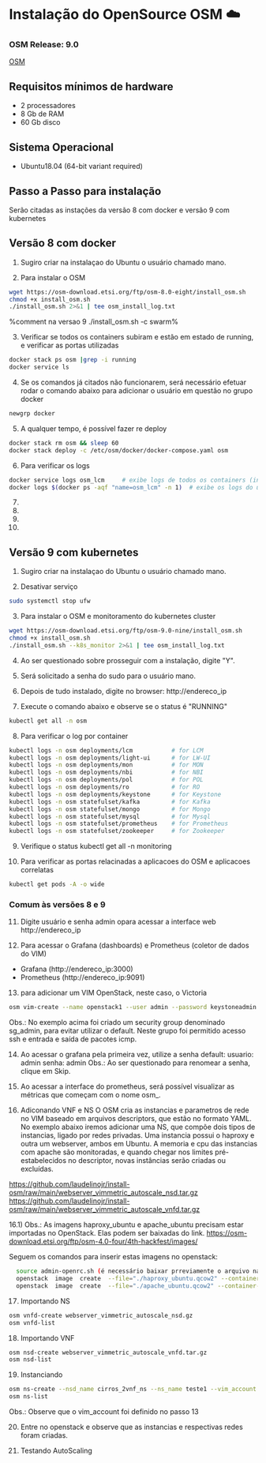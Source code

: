 # Instalação do OpenSource OSM  :cloud:

### OSM Release: 9.0
[OSM](https://osm.etsi.org/docs/user-guide/01-quickstart.html)

## Requisitos mínimos de hardware
- 2 processadores
- 8 Gb de RAM
- 60 Gb disco

## Sistema Operacional
- Ubuntu18.04 (64-bit variant required)

## Passo a Passo para instalação
Serão citadas as instações da versão 8 com docker e versão 9 com kubernetes

## Versão 8 com docker

1) Sugiro criar na instalaçao do Ubuntu o usuário chamado mano.

2) Para instalar o OSM
```bash
wget https://osm-download.etsi.org/ftp/osm-8.0-eight/install_osm.sh
chmod +x install_osm.sh
./install_osm.sh 2>&1 | tee osm_install_log.txt
```
%comment na versao 9 ./install_osm.sh -c swarm%

3) Verificar se todos os containers subiram e estão em estado de running, e verificar as portas utilizadas
```bash
docker stack ps osm |grep -i running
docker service ls
```

4) Se os comandos já citados não funcionarem, será necessário efetuar rodar o comando abaixo para adicionar o usuário em questão no grupo docker
```bash
newgrp docker
```

5) A qualquer tempo, é possível fazer re deploy
```bash
docker stack rm osm && sleep 60
docker stack deploy -c /etc/osm/docker/docker-compose.yaml osm
```

6) Para verificar os logs
```bash
docker service logs osm_lcm     # exibe logs de todos os containers (inclusive os "dead") associados ao osm_lcm.
docker logs $(docker ps -aqf "name=osm_lcm" -n 1)  # exibe os logs do último container osm_lcm
```

7)
8)
9)
10)

## Versão 9 com kubernetes

1) Sugiro criar na instalaçao do Ubuntu o usuário chamado mano.

2) Desativar serviço
```bash
sudo systemctl stop ufw
```

3) Para instalar o OSM e monitoramento do kubernetes cluster
```bash
wget https://osm-download.etsi.org/ftp/osm-9.0-nine/install_osm.sh
chmod +x install_osm.sh
./install_osm.sh --k8s_monitor 2>&1 | tee osm_install_log.txt
```

4) Ao ser questionado sobre prosseguir com a instalação, digite "Y".

5) Será solicitado a senha do sudo para o usuário mano.

6) Depois de tudo instalado, digite no browser:
http://endereco_ip

7) Execute o comando abaixo e observe se o status é "RUNNING"
```bash
kubectl get all -n osm
```

8) Para verificar o log por container
```bash
kubectl logs -n osm deployments/lcm           # for LCM
kubectl logs -n osm deployments/light-ui      # for LW-UI
kubectl logs -n osm deployments/mon           # for MON
kubectl logs -n osm deployments/nbi           # for NBI
kubectl logs -n osm deployments/pol           # for POL
kubectl logs -n osm deployments/ro            # for RO
kubectl logs -n osm deployments/keystone      # for Keystone
kubectl logs -n osm statefulset/kafka         # for Kafka
kubectl logs -n osm statefulset/mongo         # for Mongo
kubectl logs -n osm statefulset/mysql         # for Mysql
kubectl logs -n osm statefulset/prometheus    # for Prometheus
kubectl logs -n osm statefulset/zookeeper     # for Zookeeper
```

9) Verifique o status 
kubectl get all -n monitoring


10) Para verificar as portas relacinadas a aplicacoes do OSM e aplicacoes correlatas
```bash
kubectl get pods -A -o wide
```


### Comum às versões 8 e 9

11) Digite usuário e senha admin opara acessar a interface web
http://endereco_ip

12) Para acessar o Grafana (dashboards) e Prometheus (coletor de dados do VIM)
- Grafana (http://endereco_ip:3000)
- Prometheus (http://endereco_ip:9091)

13) para adicionar um VIM OpenStack, neste caso, o Victoria
```bash
osm vim-create --name openstack1 --user admin --password keystoneadmin --auth_url http://endereco_ip:5000/v3 --tenant admin --account_type openstack --config='{security_groups: sg_admin, keypair: }'
```
Obs.: No exemplo acima foi criado um security group denominado sg_admin, para evitar utilizar o default. Neste grupo foi permitido acesso ssh e entrada e saída de pacotes icmp.


14) Ao acessar o grafana pela primeira vez, utilize a senha default:
usuario: admin
senha: admin
Obs.: Ao ser questionado para renomear a senha, clique em Skip.

15) Ao acessar a interface do prometheus, será possível visualizar as métricas que começam com o nome osm_.

16) Adiconando VNF e NS
O OSM cria as instancias e parametros de rede no VIM baseado em arquivos descriptors, que estão no formato YAML.
No exemplo abaixo iremos adicionar uma NS, que compõe dois tipos de instancias, ligado por redes privadas. Uma instancia possui o haproxy e outra um webserver, ambos em Ubuntu.
A memoria e cpu das instancias com apache são monitoradas, e quando chegar nos limites pré-estabelecidos no descriptor, novas instâncias serão criadas ou excluídas.

https://github.com/laudelinojr/install-osm/raw/main/webserver_vimmetric_autoscale_nsd.tar.gz
https://github.com/laudelinojr/install-osm/raw/main/webserver_vimmetric_autoscale_vnfd.tar.gz

16.1) Obs.: As imagens haproxy_ubuntu e apache_ubuntu precisam estar importadas no OpenStack. Elas podem ser baixadas do link.
https://osm-download.etsi.org/ftp/osm-4.0-four/4th-hackfest/images/

Seguem os comandos para inserir estas imagens no openstack:
```bash
  source admin-openrc.sh (é necessário baixar prreviamente o arquivo na interface do OpenStack)
  openstack  image  create  --file="./haproxy_ubuntu.qcow2" --container-format=bare  --disk-format=qcow2  haproxy_ubuntu
  openstack  image  create  --file="./apache_ubuntu.qcow2" --container-format=bare  --disk-format=qcow2  apache_ubuntu
```
17) Importando NS
```bash
osm vnfd-create webserver_vimmetric_autoscale_nsd.gz
osm vnfd-list
```

18) Importando VNF
```bash
osm nsd-create webserver_vimmetric_autoscale_vnfd.tar.gz
osm nsd-list
```
19) Instanciando
```bash
osm ns-create --nsd_name cirros_2vnf_ns --ns_name teste1 --vim_account openstack1
osm ns-list
```
Obs.: Observe que o vim_account foi definido no passo 13

20) Entre no openstack e observe que as instancias e respectivas redes foram criadas.

21) Testando AutoScaling

